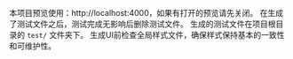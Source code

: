 本项目预览使用：http://localhost:4000，如果有打开的预览请先关闭。
在生成了测试文件之后，测试完成无影响后删除测试文件。
生成的测试文件在项目根目录的 `test/` 文件夹下。
生成UI前检查全局样式文件，确保样式保持基本的一致性和可维护性。